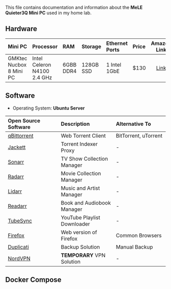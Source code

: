 This file contains documentation and information about the **MeLE Quieter3Q Mini PC** used in my home lab.

## Hardware

| Mini PC <img width=167/> | Processor                   | RAM       | Storage    | Ethernet Ports | Price |                     Amazon Link                      |
|:------------------------ |:--------------------------- |:--------- |:---------- |:-------------- |:----- |:----------------------------------------------------:|
| GMKtec Nucbox 8 Mini PC  | Intel Celeron N4100 2.4 GHz | 6GBB DDR4 | ‎128GB SSD | 1 Intel 1GbE   | $130  | [Link](https://www.amazon.com/gp/product/B0BGHGCTPB) |

## Software

- Operating System: **Ubuntu Server**

| Open Source Software <img width=160/>                            | Description <img width=210/> | Alternative To <img width=200/> |
|:---------------------------------------------------------------- |:---------------------------- |:------------------------------- |
| [qBittorrent](https://github.com/linuxserver/docker-qbittorrent) | Web Torrent Client           | BitTorrent, uTorrent            |
| [Jackett](https://github.com/linuxserver/docker-jackett)         | Torrent Indexer Proxy        | -                               |
| [Sonarr](https://github.com/linuxserver/docker-sonarr)           | TV Show Collection Manager   | -                               |
| [Radarr](https://github.com/linuxserver/docker-radarr)           | Movie Collection Manager     | -                               |
| [Lidarr](https://github.com/linuxserver/docker-lidarr)           | Music and Artist Manager     | -                               |
| [Readarr](https://github.com/linuxserver/docker-readarr)         | Book and Audiobook Manager   | -                               |
| [TubeSync](https://github.com/meeb/tubesync)                     | YouTube Playlist Downloader  | -                               |
| [Firefox](https://github.com/jlesage/docker-firefox)             | Web version of Firefox       | Common Browsers                 |
| [Duplicati](https://github.com/linuxserver/docker-duplicati)     | Backup Solution              | Manual Backup                   |
| [NordVPN](https://github.com/bubuntux/nordvpn)                   | **TEMPORARY** VPN Solution   | -                               |


## Docker Compose

```yml

```
